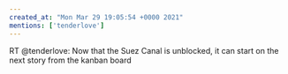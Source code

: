 ```yaml
---
created_at: "Mon Mar 29 19:05:54 +0000 2021"
mentions: ['tenderlove']
---
```


RT @tenderlove: Now that the Suez Canal is unblocked, it can start on the next story from the kanban board
